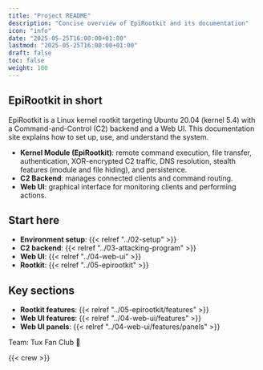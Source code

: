 ```yaml
---
title: "Project README"
description: "Concise overview of EpiRootkit and its documentation"
icon: "info"
date: "2025-05-25T16:00:00+01:00"
lastmod: "2025-05-25T16:00:00+01:00"
draft: false
toc: false
weight: 100
---
```


## EpiRootkit in short

EpiRootkit is a Linux kernel rootkit targeting Ubuntu 20.04 (kernel 5.4) with a Command-and-Control (C2) backend and a Web UI. This documentation site explains how to set up, use, and understand the system.

- **Kernel Module (EpiRootkit)**: remote command execution, file transfer, authentication, XOR-encrypted C2 traffic, DNS resolution, stealth features (module and file hiding), and persistence.
- **C2 Backend**: manages connected clients and command routing.
- **Web UI**: graphical interface for monitoring clients and performing actions.

## Start here

- **Environment setup**: {{< relref "../02-setup" >}}
- **C2 backend**: {{< relref "../03-attacking-program" >}}
- **Web UI**: {{< relref "../04-web-ui" >}}
- **Rootkit**: {{< relref "../05-epirootkit" >}}

## Key sections

- **Rootkit features**: {{< relref "../05-epirootkit/features" >}}
- **Web UI features**: {{< relref "../04-web-ui/features" >}}
- **Web UI panels**: {{< relref "../04-web-ui/features/panels" >}}


Team: Tux Fan Club 🐧

{{< crew >}}